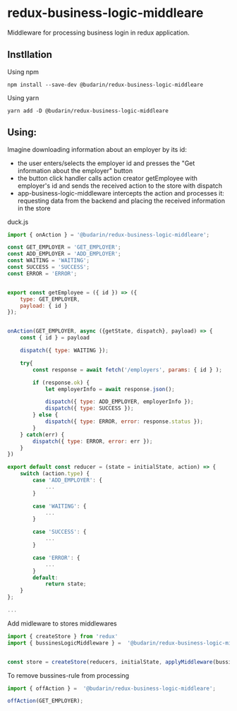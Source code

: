 # redux-business-logic-middleare

Middleware for processing business login in redux application.

## Instllation

Using npm

```shell
npm install --save-dev @budarin/redux-business-logic-middleare
```

Using yarn

```shell
yarn add -D @budarin/redux-business-logic-middleare
```

## Using:

Imagine downloading information about an employer by its id: 
- the user enters/selects the employer id and presses the "Get information about the employer" button
- the button click handler calls action creator getEmployee with employer's id and sends the received action to the store with dispatch
- app-business-logic-middleware intercepts the action and processes it: requesting data from the backend and placing the received information in the store

duck.js

```js
import { onAction } = '@budarin/redux-business-logic-middleare';

const GET_EMPLOYER = 'GET_EMPLOYER';
const ADD_EMPLOYER = 'ADD_EMPLOYER';
const WAITING = 'WAITING';
const SUCCESS = 'SUCCESS';
const ERROR = 'ERROR';


export const getEmployee = ({ id }) => ({
    type: GET_EMPLOYER,
    payload: { id }
});


onAction(GET_EMPLOYER, async ({getState, dispatch}, payload) => {
    const { id } = payload

    dispatch({ type: WAITING });

    try{
        const response = await fetch('/employers', params: { id } );

        if (response.ok) {
            let employerInfo = await response.json();

            dispatch({ type: ADD_EMPLOYER, employerInfo });
            dispatch({ type: SUCCESS });
        } else {
            dispatch({ type: ERROR, error: response.status });
        }
    } catch(err) {
        dispatch({ type: ERROR, error: err });
    }
})

export default const reducer = (state = initialState, action) => {
    switch (action.type) {
        case 'ADD_EMPLOYER': {
            ...
        }

        case 'WAITING': {
            ...
        }

        case 'SUCCESS': {
            ...
        }

        case 'ERROR': {
            ...
        }
        default:
            return state;
    }
};

...
```

Add midleware to stores middlewares

```js
import { createStore } from 'redux'
import { bussinesLogicMiddleware } =  '@budarin/redux-business-logic-middleare';


const store = createStore(reducers, initialState, applyMiddleware(bussinesLogicMiddleware));
```

To remove bussines-rule from processing

```js
import { offAction } =  '@budarin/redux-business-logic-middleare';

offAction(GET_EMPLOYER);
```